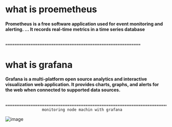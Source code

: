 <h1> what is proemetheus </h1>

<h4> Prometheus is a free software application used for event monitoring and alerting. ... It records real-time metrics in a time series database </h4> 

                            ===========================================================
   
 <h1> what is grafana </h1>
 <h4> Grafana is a multi-platform open source analytics and interactive visualization web application. It provides charts, graphs, and alerts for the web when connected to supported data sources.  </h4>
 
                   =============================================================================
                    monitoring node machin with grafana 
                   
![image](https://user-images.githubusercontent.com/95745159/199168096-816cb267-7e36-4053-9f47-e81fc49bda60.png)
